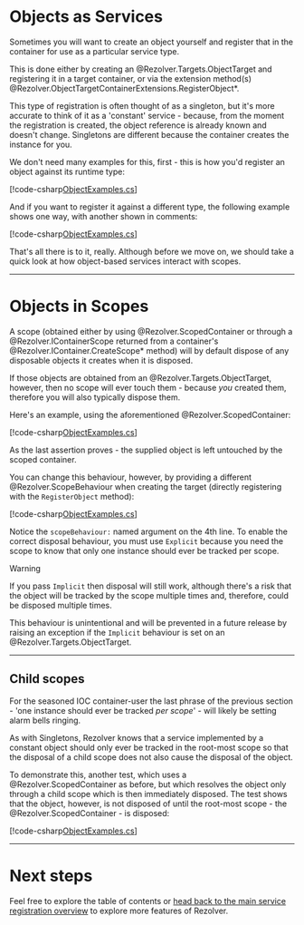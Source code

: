 ﻿# Objects as Services

Sometimes you will want to create an object yourself and register that in the container for use as
a particular service type.

This is done either by creating an @Rezolver.Targets.ObjectTarget and registering it in a target 
container, or via the extension method(s) @Rezolver.ObjectTargetContainerExtensions.RegisterObject*.

This type of registration is often thought of as a singleton, but it's more accurate to think of
it as a 'constant' service - because, from the moment the registration is created, the object reference
is already known and doesn't change.  Singletons are different because the container
creates the instance for you.

We don't need many examples for this, first - this is how you'd register an object against its 
runtime type:

[!code-csharp[ObjectExamples.cs](../../../../test/Rezolver.Tests.Examples/ObjectExamples.cs#example1)]

And if you want to register it against a different type, the following example shows one way, with 
another shown in comments:

[!code-csharp[ObjectExamples.cs](../../../../test/Rezolver.Tests.Examples/ObjectExamples.cs#example2)]

That's all there is to it, really.  Although before we move on, we should take a quick look at how 
object-based services interact with scopes.

* * *

# Objects in Scopes

A scope (obtained either by using @Rezolver.ScopedContainer or through a @Rezolver.IContainerScope returned from a container's 
@Rezolver.IContainer.CreateScope* method) will by default dispose of any disposable objects it creates when it is disposed.

If those objects are obtained from an @Rezolver.Targets.ObjectTarget, however, then no scope will ever touch them - because *you* created them,
therefore you will also typically dispose them.

Here's an example, using the aforementioned @Rezolver.ScopedContainer:

[!code-csharp[ObjectExamples.cs](../../../../test/Rezolver.Tests.Examples/ObjectExamples.cs#example10)]

As the last assertion proves - the supplied object is left untouched by the scoped container.

You can change this behaviour, however, by providing a different @Rezolver.ScopeBehaviour when creating the target (directly registering with 
the `RegisterObject` method):

[!code-csharp[ObjectExamples.cs](../../../../test/Rezolver.Tests.Examples/ObjectExamples.cs#example11)]

Notice the `scopeBehaviour:` named argument on the 4th line.  To enable the correct disposal behaviour, you must use `Explicit`
because you need the scope to know that only one instance should ever be tracked per scope.

> [!WARNING]
> If you pass `Implicit` then disposal will still work, although there's a risk that the object will be tracked by the scope multiple times
> and, therefore, could be disposed multiple times.
> 
> This behaviour is unintentional and will be prevented in a future release by raising an exception if the `Implicit` 
> behaviour is set on an @Rezolver.Targets.ObjectTarget.

* * *

## Child scopes

For the seasoned IOC container-user the last phrase of the previous section - 'one instance should ever be tracked *per scope*' - will likely be 
setting alarm bells ringing.

As with Singletons, Rezolver knows that a service implemented by a constant object should only ever be tracked in the root-most scope so that the 
disposal of a child scope does not also cause the disposal of the object.

To demonstrate this, another test, which uses a @Rezolver.ScopedContainer as before, but which resolves the object only through a child scope which
is then immediately disposed.  The test shows that the object, however, is not disposed of until the root-most scope - the @Rezolver.ScopedContainer -
is disposed:

[!code-csharp[ObjectExamples.cs](../../../../test/Rezolver.Tests.Examples/ObjectExamples.cs#example11)]

* * *

# Next steps

Feel free to explore the table of contents or [head back to the main service registration overview](service-registration.md) to explore 
more features of Rezolver.